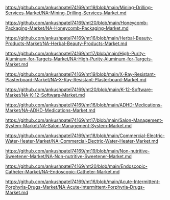 <p><a href="https://github.com/ankushpatel74169/mt19/blob/main/Mining-Drilling-Services-Market/NA-Mining-Drilling-Services-Market.md">https://github.com/ankushpatel74169/mt19/blob/main/Mining-Drilling-Services-Market/NA-Mining-Drilling-Services-Market.md</a></p><p><a href="https://github.com/ankushpatel74169/mt20/blob/main/Honeycomb-Packaging-Market/NA-Honeycomb-Packaging-Market.md">https://github.com/ankushpatel74169/mt20/blob/main/Honeycomb-Packaging-Market/NA-Honeycomb-Packaging-Market.md</a></p><p><a href="https://github.com/ankushpatel74169/mt16/blob/main/Herbal-Beauty-Products-Market/NA-Herbal-Beauty-Products-Market.md">https://github.com/ankushpatel74169/mt16/blob/main/Herbal-Beauty-Products-Market/NA-Herbal-Beauty-Products-Market.md</a></p><p><a href="https://github.com/ankushpatel74169/mt17/blob/main/High-Purity-Aluminum-for-Targets-Market/NA-High-Purity-Aluminum-for-Targets-Market.md">https://github.com/ankushpatel74169/mt17/blob/main/High-Purity-Aluminum-for-Targets-Market/NA-High-Purity-Aluminum-for-Targets-Market.md</a></p><p><a href="https://github.com/ankushpatel74169/mt19/blob/main/X-Ray-Resistant-Plasterboard-Market/NA-X-Ray-Resistant-Plasterboard-Market.md">https://github.com/ankushpatel74169/mt19/blob/main/X-Ray-Resistant-Plasterboard-Market/NA-X-Ray-Resistant-Plasterboard-Market.md</a></p><p><a href="https://github.com/ankushpatel74169/mt20/blob/main/K-12-Software-Market/NA-K-12-Software-Market.md">https://github.com/ankushpatel74169/mt20/blob/main/K-12-Software-Market/NA-K-12-Software-Market.md</a></p><p><a href="https://github.com/ankushpatel74169/mt16/blob/main/ADHD-Medications-Market/NA-ADHD-Medications-Market.md">https://github.com/ankushpatel74169/mt16/blob/main/ADHD-Medications-Market/NA-ADHD-Medications-Market.md</a></p><p><a href="https://github.com/ankushpatel74169/mt17/blob/main/Salon-Management-System-Market/NA-Salon-Management-System-Market.md">https://github.com/ankushpatel74169/mt17/blob/main/Salon-Management-System-Market/NA-Salon-Management-System-Market.md</a></p><p><a href="https://github.com/ankushpatel74169/mt18/blob/main/Commercial-Electric-Water-Heater-Market/NA-Commercial-Electric-Water-Heater-Market.md">https://github.com/ankushpatel74169/mt18/blob/main/Commercial-Electric-Water-Heater-Market/NA-Commercial-Electric-Water-Heater-Market.md</a></p><p><a href="https://github.com/ankushpatel74169/mt19/blob/main/Non-nutritive-Sweetener-Market/NA-Non-nutritive-Sweetener-Market.md">https://github.com/ankushpatel74169/mt19/blob/main/Non-nutritive-Sweetener-Market/NA-Non-nutritive-Sweetener-Market.md</a></p><p><a href="https://github.com/ankushpatel74169/mt20/blob/main/Endoscopic-Catheter-Market/NA-Endoscopic-Catheter-Market.md">https://github.com/ankushpatel74169/mt20/blob/main/Endoscopic-Catheter-Market/NA-Endoscopic-Catheter-Market.md</a></p><p><a href="https://github.com/ankushpatel74169/mt16/blob/main/Acute-Intermittent-Porphyria-Drugs-Market/NA-Acute-Intermittent-Porphyria-Drugs-Market.md">https://github.com/ankushpatel74169/mt16/blob/main/Acute-Intermittent-Porphyria-Drugs-Market/NA-Acute-Intermittent-Porphyria-Drugs-Market.md</a></p>
